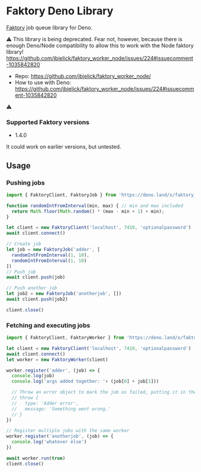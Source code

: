 # Faktory Deno Library
[Faktory](https://github.com/contribsys/faktory) job queue library for Deno.

:warning: This library is being deprecated. Fear not, however, because there is enough Deno/Node compatibility to allow this to work with the Node faktory library! https://github.com/jbielick/faktory_worker_node/issues/224#issuecomment-1035842820

- Repo: https://github.com/jbielick/faktory_worker_node/
- How to use with Deno: https://github.com/jbielick/faktory_worker_node/issues/224#issuecomment-1035842820

:warning:

### Supported Faktory versions
- 1.4.0

It could work on earlier versions, but untested.

## Usage

### Pushing jobs
```js
import { FaktoryClient, FaktoryJob } from 'https://deno.land/x/faktory_worker_deno@v0.1.6/mod.ts'

function randomIntFromInterval(min, max) { // min and max included 
  return Math.floor(Math.random() * (max - min + 1) + min);
}

let client = new FaktoryClient('localhost', 7419, 'optionalpassword')
await client.connect()

// Create job
let job = new FaktoryJob('adder', [
  randomIntFromInterval(1, 10),
  randomIntFromInterval(1, 10)
])
// Push job
await client.push(job)

// Push another job
let job2 = new FaktoryJob('anotherjob', [])
await client.push(job2)

client.close()
```

### Fetching and executing jobs
```js
import { FaktoryClient, FaktoryWorker } from 'https://deno.land/x/faktory_worker_deno@v0.1.6/mod.ts'

let client = new FaktoryClient('localhost', 7419, 'optionalpassword')
await client.connect()
let worker = new FaktoryWorker(client)

worker.register('adder', (job) => {
  console.log(job)
  console.log('args added together: '+ (job[0] + job[1]))

  // Throw an error object to mark the job as failed, putting it in the queue for a retry
  // throw {
  //   type: 'Adder error',
  //   message: 'Something went wrong.'
  // }
})

// Register multiple jobs with the same worker
worker.register('anotherjob', (job) => {
  console.log('whatever else')
})

await worker.run(true)
client.close()
```
